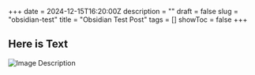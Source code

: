 +++
date = 2024-12-15T16:20:00Z
description = ""
draft = false
slug = "obsidian-test"
title = "Obsidian Test Post"
tags = []
showToc = false
+++

## Here is Text

![Image Description](/images/Pasted%20image%2020241215163254.png)